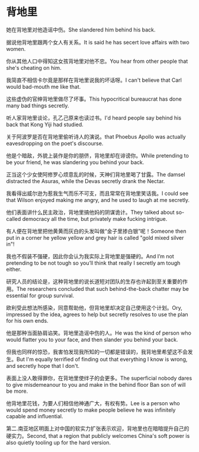 # 背地里

<p><span class="chinese">她在背地里对他造谣中伤。</span><span class="english">She slandered him behind his back.</span></p>

<p><span class="chinese">据说他背地里跟两个女人有关系。</span><span class="english">It is said he has secert love affairs with two women.</span></p>

<p><span class="chinese">你从其他人口中得知这女孩背地里对他不忠。</span><span class="english">You hear from other people that she's cheating on him.</span></p>

<p><span class="chinese">我简直不相信卡尔竟是那样在背地里说我的坏话呀。</span><span class="english">I can't believe that Carl would bad-mouth me like that.</span></p>

<p><span class="chinese">这些虚伪的官绅背地里做尽了坏事。</span><span class="english">This hypocritical bureaucrat has done many bad things secretly.</span></p>

<p><span class="chinese">听人家背地里谈论，孔乙己原来也读过书。</span><span class="english">I'd heard people say behind his back that Kong Yiji had studied.</span></p>

<p><span class="chinese">关于阿波罗是否在背地里偷听诗人的演说。</span><span class="english">that Phoebus Apollo was actually eavesdropping on the poet's discourse.</span></p>

<p><span class="chinese">他是个暗敌，外貌上装作是你的朋侪，背地里却在诽谤你。</span><span class="english">While pretending to be your friend, he was slandering you behind your back.</span></p>

<p><span class="chinese">正当这个少女使阿修罗心烦意乱的时候，天神们背地里喝了甘露。</span><span class="english">The damsel distracted the Asuras, while the Devas secretly drank the Nectar.</span></p>

<p><span class="chinese">我看得出威尔逊为惹我生气而乐不可支，而且常常在背地里笑话我。</span><span class="english">I could see that Wilson enjoyed making me angry, and he used to laugh at me secretly.</span></p>

<p><span class="chinese">他们表面讲什么民主政治，背地里搞他妈的阴谋诡计。</span><span class="english">They talked about so-called democracy all the time, but privately make fucking intrigue.</span></p>

<p><span class="chinese">有人便在背地里把他黄黄而灰白的头发叫做“金子里掺白银”呢！</span><span class="english">Someone then put in a corner he yellow yellow and grey hair is called "gold mixed silver in"!</span></p>

<p><span class="chinese">我也不假装不强硬，因此你会认为我实际上背地里是强硬的。</span><span class="english">And I’m not pretending to be not tough so you’ll think that really I secretly am tough either.</span></p>

<p><span class="chinese">研究人员的结论是，这种背地里的说长道短对团队的生存也许起到至关重要的作用。</span><span class="english">The researchers concluded that such behind-the-back chatter may be essential for group survival.</span></p>

<p><span class="chinese">欧利受此想法所感染，同意帮助他，但背地里却决定自己使用这个计划。</span><span class="english">Ory, impressed by the idea, agrees to help but secretly resolves to use the plan for his own ends.</span></p>

<p><span class="chinese">他是那种当面胁肩谄笑。背地里造谣中伤的人。</span><span class="english">He was the kind of person who would flatter you to your face, and then slander you behind your back.</span></p>

<p><span class="chinese">但我也同样的惊恐，我害怕发现我所知的一切都是错误的，我背地里希望这不会发生。</span><span class="english">But I'm equally terrified of finding out that everything I know is wrong, and secretly hope that I don't.</span></p>

<p><span class="chinese">表面上没人敢得罪你，在背地里使绊子的会更多。</span><span class="english">The superficial nobody dares to give misdemeanour to you and make in the behind floor Ban son of will be more.</span></p>

<p><span class="chinese">他背地里花钱，为要人们相信他神通广大，有权有势。</span><span class="english">Lee is a person who would spend money secretly to make people believe he was infinitely capable and influential.</span></p>

<p><span class="chinese">第二.南亚地区明面上对中国的软实力扩张表示欢迎，背地里也在暗暗提升自己的硬实力。</span><span class="english">Second, that a region that publicly welcomes China's soft power is also quietly tooling up for the hard version.</span></p>

